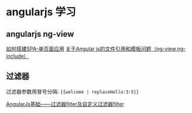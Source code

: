 # angularjs 学习

## angularjs ng-view

[如何搭建SPA-单页面应用](https://blog.csdn.net/qq_24448899/article/details/78995358)
[关于Angular js的文件引用和模板问题（ng-view,ng-include）](https://blog.csdn.net/web_hua/article/details/77744737)

## 过滤器

过滤器参数用冒号分隔: `{{welcome | replaceHello:3:5}}`

[AngularJs基础——过滤器filter及自定义过滤器filter](https://blog.csdn.net/bboyjoe/article/details/50455906)